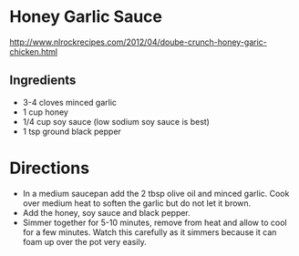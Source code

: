 # Honey Garlic Sauce
http://www.nlrockrecipes.com/2012/04/doube-crunch-honey-garic-chicken.html

## Ingredients
* 3-4 cloves minced garlic
* 1 cup honey
* 1/4 cup soy sauce (low sodium soy sauce is best)
* 1 tsp ground black pepper

# Directions
* In a medium saucepan add the 2 tbsp olive oil and minced garlic. Cook over medium heat to soften the garlic but do not let it brown.
* Add the honey, soy sauce and black pepper.
* Simmer together for 5-10 minutes, remove from heat and allow to cool for a few minutes. Watch this carefully as it simmers because it can foam up over the pot very easily.
